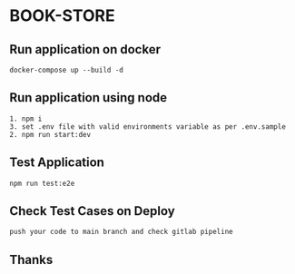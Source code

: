 # BOOK-STORE

## Run application on docker
    docker-compose up --build -d
## Run application using node
    1. npm i
    3. set .env file with valid environments variable as per .env.sample
    2. npm run start:dev
## Test Application
    npm run test:e2e
## Check Test Cases on Deploy   
    push your code to main branch and check gitlab pipeline

## Thanks

